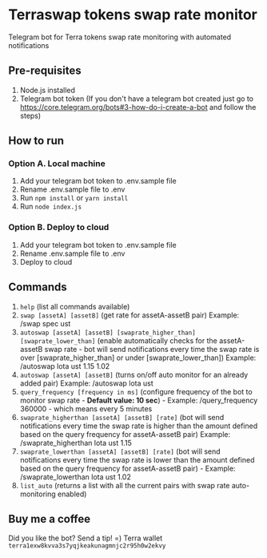 # Terraswap tokens swap rate monitor
Telegram bot for Terra tokens swap rate monitoring with automated notifications

## Pre-requisites
1. Node.js installed
2. Telegram bot token (If you don't have a telegram bot created just go to https://core.telegram.org/bots#3-how-do-i-create-a-bot and follow the steps)

## How to run

### Option A. Local machine
1. Add your telegram bot token to .env.sample file 
2. Rename .env.sample file to .env
2. Run `npm install` or `yarn install`
3. Run `node index.js`

### Option B. Deploy to cloud
1. Add your telegram bot token to .env.sample file 
2. Rename .env.sample file to .env
3. Deploy to cloud

## Commands
1. `help` (list all commands available)
2. `swap [assetA] [assetB]` (get rate for assetA-assetB pair) Example: /swap spec ust
3. `autoswap [assetA] [assetB] [swaprate_higher_than] [swaprate_lower_than]` (enable automatically checks for the assetA-assetB swap rate - bot will send notifications every time the swap rate is over [swaprate_higher_than] or under [swaprate_lower_than])  Example: /autoswap lota ust 1.15 1.02
4. `autoswap [assetA] [assetB]` (turns on/off auto monitor for an already added pair) Example: /autoswap lota ust
5. `query_frequency [frequency in ms]` (configure frequency of the bot to monitor swap rate - **Default value: 10 sec**) - Example: /query_frequency 360000 - which means every 5 minutes
6. `swaprate_higherthan [assetA] [assetB] [rate]` (bot will send notifications every time the swap rate is higher than the amount defined based on the query frequency for assetA-assetB pair) Example: /swaprate_higherthan lota ust 1.15
7. `swaprate_lowerthan [assetA] [assetB] [rate]` (bot will send notifications every time the swap rate is lower than the amount defined based on the query frequency for assetA-assetB pair) - Example: /swaprate_lowerthan lota ust 1.02
8. `list_auto` (returns a list with all the current pairs with swap rate auto-monitoring enabled)

## Buy me a coffee
Did you like the bot? Send a tip! =) 
Terra wallet `terra1exw8kvva3s7yqjkeakunagmnjc2r95h0w2ekvy`
